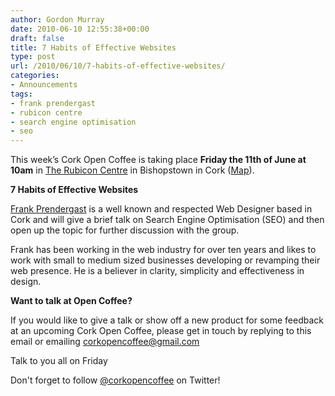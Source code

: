 ```yaml
---
author: Gordon Murray
date: 2010-06-10 12:55:38+00:00
draft: false
title: 7 Habits of Effective Websites
type: post
url: /2010/06/10/7-habits-of-effective-websites/
categories:
- Announcements
tags:
- frank prendergast
- rubicon centre
- search engine optimisation
- seo
---
```


This week’s  Cork Open Coffee is taking place **Friday the 11th of June at 10am** in [The  Rubicon Centre](http://rubiconcentre.ie/) in Bishopstown in Cork ([Map](http://rubiconcentre.ie/index.php/about-us/contact-us)).

**7 Habits  of Effective Websites**

[Frank  Prendergast](http://frankprendergast.ie/) is   a well known and respected Web Designer based in Cork and will give a brief  talk on Search Engine Optimisation (SEO) and then open up the topic for further discussion with the group.

Frank has been working in the web industry  for over ten years and likes to work with small to medium sized businesses  developing or revamping their web presence. He is a believer in clarity,  simplicity and effectiveness in design.

**Want to talk at Open Coffee?**

If you would like to give a talk or show off a new product for some feedback at an upcoming Cork Open Coffee, please get in touch by replying to this email or emailing corkopencoffee@gmail.com

Talk to  you all on Friday

Don't  forget to follow [@corkopencoffee](http://twitter.com/corkopencoffee) on Twitter!
